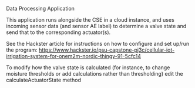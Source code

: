 Data Processing Application

This application runs alongside the CSE in a cloud instance, and uses incoming sensor data (and sensor AE label) to determine a valve state and
send that to the corresponding actuator(s).

See the Hackster article for instructions on how to configure and set up/run the program:
https://www.hackster.io/psu-capstone-pj3c/cellular-iot-irrigation-system-for-onem2m-nordic-thingy-91-5cfc14

To modify how the valve state is calculated (for instance, to change moisture thresholds or add calculations rather than thresholding)
  edit the calculateActuatorState method
